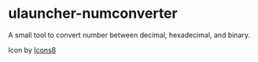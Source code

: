 # ulauncher-numconverter

A small tool to convert number between decimal, hexadecimal, and binary. 

Icon by <a target="_blank" href="https://icons8.com">Icons8</a>